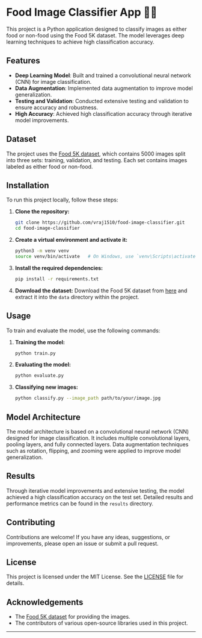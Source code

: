 # Food Image Classifier App 🍔🍎

This project is a Python application designed to classify images as either food or non-food using the Food 5K dataset. The model leverages deep learning techniques to achieve high classification accuracy.

## Features

- **Deep Learning Model**: Built and trained a convolutional neural network (CNN) for image classification.
- **Data Augmentation**: Implemented data augmentation to improve model generalization.
- **Testing and Validation**: Conducted extensive testing and validation to ensure accuracy and robustness.
- **High Accuracy**: Achieved high classification accuracy through iterative model improvements.

## Dataset

The project uses the [Food 5K dataset](http://foodcam.mobi/dataset/), which contains 5000 images split into three sets: training, validation, and testing. Each set contains images labeled as either food or non-food.

## Installation

To run this project locally, follow these steps:

1. **Clone the repository:**
   ```bash
   git clone https://github.com/vraj1510/food-image-classifier.git
   cd food-image-classifier


2. **Create a virtual environment and activate it:**
   ```bash
   python3 -m venv venv
   source venv/bin/activate   # On Windows, use `venv\Scripts\activate`
   ```

3. **Install the required dependencies:**
   ```bash
   pip install -r requirements.txt
   ```

4. **Download the dataset:**
   Download the Food 5K dataset from [here](http://foodcam.mobi/dataset/) and extract it into the `data` directory within the project.

## Usage

To train and evaluate the model, use the following commands:

1. **Training the model:**
   ```bash
   python train.py
   ```

2. **Evaluating the model:**
   ```bash
   python evaluate.py
   ```

3. **Classifying new images:**
   ```bash
   python classify.py --image_path path/to/your/image.jpg
   ```

## Model Architecture

The model architecture is based on a convolutional neural network (CNN) designed for image classification. It includes multiple convolutional layers, pooling layers, and fully connected layers. Data augmentation techniques such as rotation, flipping, and zooming were applied to improve model generalization.

## Results

Through iterative model improvements and extensive testing, the model achieved a high classification accuracy on the test set. Detailed results and performance metrics can be found in the `results` directory.

## Contributing

Contributions are welcome! If you have any ideas, suggestions, or improvements, please open an issue or submit a pull request.

## License

This project is licensed under the MIT License. See the [LICENSE](LICENSE) file for details.

## Acknowledgements

- The [Food 5K dataset](http://foodcam.mobi/dataset/) for providing the images.
- The contributors of various open-source libraries used in this project.

---
